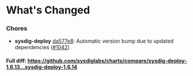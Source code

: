 # What's Changed

### Chores
- **sysdig-deploy** [da577e8](https://github.com/sysdiglabs/charts/commit/da577e811eb0b513f1d5310f2bf151c62872b3db): Automatic version bump due to updated dependencies ([#1042](https://github.com/sysdiglabs/charts/issues/1042))

#### Full diff: https://github.com/sysdiglabs/charts/compare/sysdig-deploy-1.6.13...sysdig-deploy-1.6.14
